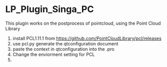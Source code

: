 # LP_Plugin_Singa_PC
This plugin works on the postprocess of pointcloud, using the Point Cloud Library


1. install PCL1.11.1 from https://github.com/PointCloudLibrary/pcl/releases
2. use pcl.py generate the qtconfiguration document
3. paste the context in qtconfiguration into the .pro
4. Change the enviorment setting for PCL
5. 
